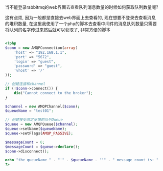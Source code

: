 
当不能登录rabbitmq的web界面去查看队列消息数量的时候如何获取队列数量呢?

这有点烦, 因为一般都是直接去web界面上去查看的, 现在想要不登录去查看消息的堆积数量, 在这里我使用了一个php的脚本去查看中间件的消息队列数量只需要将队列的名字传过来然后就可以获取了, 非常方便的脚本

```php

<?php
$conn = new AMQPConnection(array(
    'host' => "192.168.1.1",
    'port' => "5672",
    'login' => "guest",
    'password' => "guest",
    'vhost' => '/'
));

// 创建连接和channel
if (!$conn->connect()) {
    die("Cannot connect to the broker");
}

$channel = new AMQPChannel($conn);
$queueName = "test01";

// 创建接受绑定反馈的队列Queue
$queue = new AMQPQueue($channel);
$queue->setName($queueName);
$queue->setFlags(AMQP_PASSIVE);

$messageCount = 0;
$messageCount = $queue->declare();
$conn->disconnect();

echo "the queueName " . "'" . $queueName . "'" . " message count is: " . $messageCount . "\n";
?>

```
